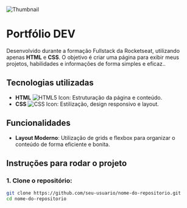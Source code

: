 ![Thumbnail](https://github.com/user-attachments/assets/2b6502f2-129d-4cd2-ba75-c47191aa161d)

# Portfólio DEV 

Desenvolvido durante a formação Fullstack da Rocketseat, utilizando apenas **HTML** e **CSS**. 
O objetivo é criar uma página para exibir meus projetos, habilidades e informações de forma simples e eficaz..

## Tecnologias utilizadas

- **HTML** ![HTML5 Icon](https://img.icons8.com/color/48/000000/html-5.png): Estruturação da página e conteúdo.
- **CSS** ![CSS Icon](https://img.icons8.com/color/48/000000/css3.png): Estilização, design responsivo e layout.

## Funcionalidades

- **Layout Moderno**: Utilização de grids e flexbox para organizar o conteúdo de forma eficiente e bonita.

## Instruções para rodar o projeto

### 1. Clone o repositório:

```bash
git clone https://github.com/seu-usuario/nome-do-repositorio.git
cd nome-do-repositorio
